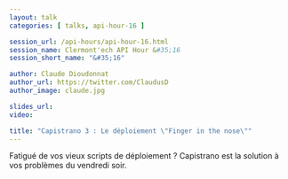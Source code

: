 ```yaml
---
layout: talk
categories: [ talks, api-hour-16 ]

session_url: /api-hours/api-hour-16.html
session_name: Clermont'ech API Hour &#35;16
session_short_name: "&#35;16"

author: Claude Dioudonnat
author_url: https://twitter.com/ClaudusD
author_image: claude.jpg

slides_url:
video:

title: "Capistrano 3 : Le déploiement \"Finger in the nose\""
---
```


Fatigué de vos vieux scripts de déploiement ? Capistrano est la solution à vos
problèmes du vendredi soir.
